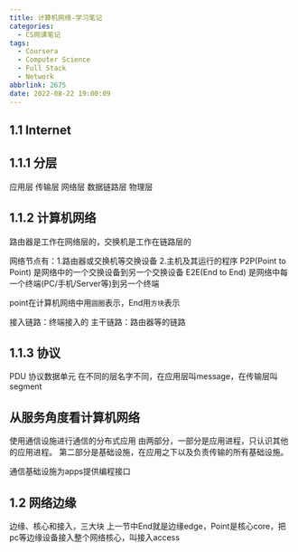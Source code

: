 ```yaml
---
title: 计算机网络-学习笔记
categories:
  - CS网课笔记
tags:
  - Coursera
  - Computer Science
  - Full Stack
  - Network
abbrlink: 2675
date: 2022-08-22 19:00:09
---
```


## 1.1 Internet

## 1.1.1 分层
应用层
传输层
网络层
数据链路层
物理层

## 1.1.2 计算机网络
路由器是工作在网络层的，交换机是工作在链路层的

网络节点有：1.路由器或交换机等交换设备 2.主机及其运行的程序
P2P(Point to Point) 是网络中的一个交换设备到另一个交换设备
E2E(End to End) 是网络中每一个终端(PC/手机/Server等)到另一个终端

point在计算机网络中用`圆圈`表示，End用`方块`表示

接入链路：终端接入的
主干链路：路由器等的链路
## 1.1.3 协议
PDU 协议数据单元
在不同的层名字不同，在应用层叫message，在传输层叫segment

## 从服务角度看计算机网络
使用通信设施进行通信的分布式应用
由两部分，一部分是应用进程，只认识其他的应用进程。
第二部分是基础设施，在应用之下以及负责传输的所有基础设施。

通信基础设施为apps提供编程接口


## 1.2 网络边缘
边缘、核心和接入，三大块
上一节中End就是边缘edge，Point是核心core，把pc等边缘设备接入整个网络核心，叫接入access


<!-- more -->
